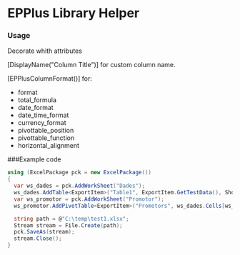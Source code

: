 
# EPPlus Library Helper

### Usage

Decorate whith attributes 

[DisplayName("Column Title")] for custom column name.

[EPPlusColumnFormat()] for:
* format 
* total_formula 
* date_format
* date_time_format
* currency_format
* pivottable_position
* pivottable_function
* horizontal_alignment

###Example code

```csharp
using (ExcelPackage pck = new ExcelPackage())
{
  var ws_dades = pck.AddWorkSheet("Dades");
  ws_dades.AddTable<ExportItem>("Table1", ExportItem.GetTestData(), ShowTotal:true);
  var ws_promotor = pck.AddWorkSheet("Promotor");
  ws_promotor.AddPivotTable<ExportItem>("Promotors", ws_dades.Cells[ws_dades.Dimension.Address]);

  string path = @"C:\temp\test1.xlsx";
  Stream stream = File.Create(path);
  pck.SaveAs(stream);
  stream.Close();
}
```
